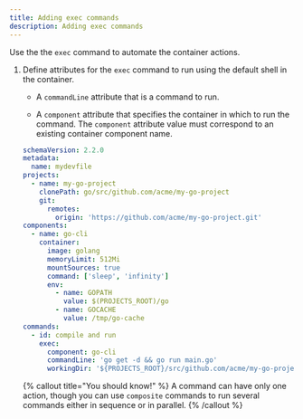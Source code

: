 ```yaml
---
title: Adding exec commands
description: Adding exec commands
---
```


Use the the `exec` command to automate the container actions.

1. Define attributes for the `exec` command to run using the default
    shell in the container.

    - A `commandLine` attribute that is a command to run.

    - A `component` attribute that specifies the container in which to
      run the command. The `component` attribute value must correspond
      to an existing container component name.

    ```yaml {% filename="devfile.yaml" %}
    schemaVersion: 2.2.0
    metadata:
      name: mydevfile
    projects:
      - name: my-go-project
        clonePath: go/src/github.com/acme/my-go-project
        git:
          remotes:
            origin: 'https://github.com/acme/my-go-project.git'
    components:
      - name: go-cli
        container:
          image: golang
          memoryLimit: 512Mi
          mountSources: true
          command: ['sleep', 'infinity']
          env:
            - name: GOPATH
              value: $(PROJECTS_ROOT)/go
            - name: GOCACHE
              value: /tmp/go-cache
    commands:
      - id: compile and run
        exec:
          component: go-cli
          commandLine: 'go get -d && go run main.go'
          workingDir: '${PROJECTS_ROOT}/src/github.com/acme/my-go-project'
    ```

    {% callout title="You should know!" %}
    A command can have only one action, though you can use
    `composite` commands to run several commands either in sequence
    or in parallel.
    {% /callout %}
